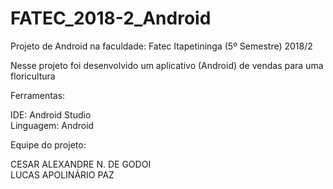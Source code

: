 # FATEC_2018-2_Android
Projeto de Android na faculdade: Fatec Itapetininga (5º Semestre) 2018/2

Nesse projeto foi desenvolvido um aplicativo (Android) de vendas para uma floricultura

Ferramentas:

IDE: Android Studio <br>
Linguagem: Android

Equipe do projeto:

CESAR ALEXANDRE N. DE GODOI <br>
LUCAS APOLINÁRIO PAZ
